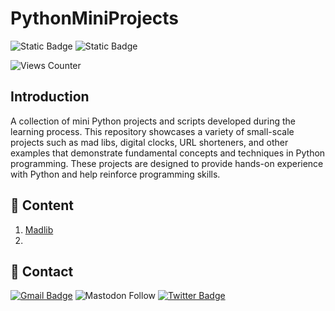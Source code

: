 # PythonMiniProjects

![Static Badge](https://img.shields.io/badge/python-MiniProjects-blue?logo=python)
![Static Badge](https://img.shields.io/badge/IDE-VsCode-blue)

![Views Counter](https://views-counter.vercel.app/badge?pageId=https%3A%2F%2Fgithub%2Ecom%2Fstorlak%2FPythonMiniProjects&leftColor=000000&rightColor=0adb3f&type=total&label=Viewers&style=none)

## Introduction

A collection of mini Python projects and scripts developed during the learning process. This repository showcases a variety of small-scale projects such as mad libs, digital clocks, URL shorteners, and other examples that demonstrate fundamental concepts and techniques in Python programming. These projects are designed to provide hands-on experience with Python and help reinforce programming skills.

## 🚀 Content

1. [Madlib](/001%20-%20MadLib/)
2.

## 🙇 Contact

[![Gmail Badge](https://img.shields.io/badge/-serdartorlak-c14438?style=flat&logo=Gmail&logoColor=white&link=mailto:serdartorlak@gmail.com)](mailto:serdartorlak@gmail.com)
![Mastodon Follow](https://img.shields.io/mastodon/follow/111266776829036638?style=flat&logo=mastodon&color=blue)
[![Twitter Badge](https://img.shields.io/badge/-@serdartorlak-1ca0f1?style=flat&labelColor=1ca0f1&logo=twitter&logoColor=white&link=https://twitter.com/serdartorlak)](https://twitter.com/serdartorlak)
